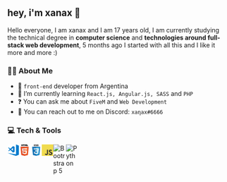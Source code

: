 <h2>hey, i'm xanax 🖤</h2>

Hello everyone, I am xanax and I am 17 years old, I am currently studying the technical degree in __computer science__ and __technologies around full-stack web development__, 5 months ago I started with all this and I like it more and more :)

<h3>👨‍💻 About Me</h3>

- 🎨 `front-end` developer from Argentina
- 📖 I’m currently learning `React.js, Angular.js, SASS` and `PHP`
- ❓  You can ask me about `FiveM` and `Web Development`
- 💌 You can reach out to me on Discord: `xaηax#6666`

<h3>💻 Tech & Tools</h3>

<img align="left" alt="Visual Studio Code" width="26px" src="https://raw.githubusercontent.com/github/explore/80688e429a7d4ef2fca1e82350fe8e3517d3494d/topics/visual-studio-code/visual-studio-code.png" />
<img align="left" alt="HTML5" width="26px" src="https://raw.githubusercontent.com/github/explore/80688e429a7d4ef2fca1e82350fe8e3517d3494d/topics/html/html.png" />
<img align="left" alt="CSS3" width="26px" src="https://raw.githubusercontent.com/github/explore/80688e429a7d4ef2fca1e82350fe8e3517d3494d/topics/css/css.png" />
<img align="left" alt="JavaScript" width="26px" src="https://raw.githubusercontent.com/github/explore/80688e429a7d4ef2fca1e82350fe8e3517d3494d/topics/javascript/javascript.png" />
<img align="left" alt="Bootrstrap 5" width="29px" src="https://avatars.githubusercontent.com/u/2918581?s=280&v=4" />
<img align="left" alt="Python" width="29px" src="https://upload.wikimedia.org/wikipedia/commons/thumb/c/c3/Python-logo-notext.svg/768px-Python-logo-notext.svg.png" />

